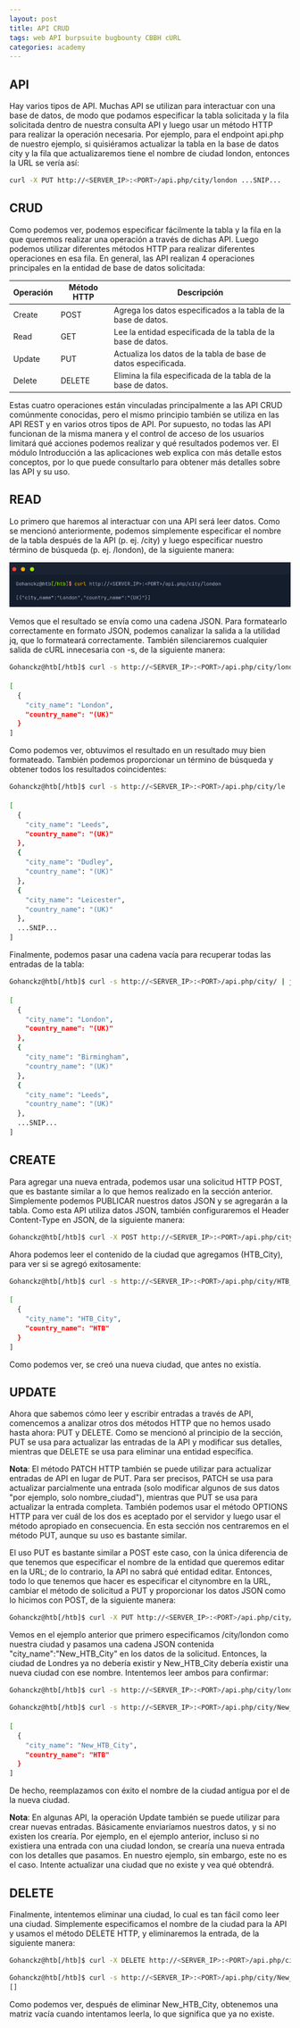 ```yaml
---
layout: post
title: API CRUD
tags: web API burpsuite bugbounty CBBH cURL
categories: academy 
---
```


## API 

Hay varios tipos de API. Muchas API se utilizan para interactuar con una base de datos, de modo que podamos especificar la tabla solicitada y la fila solicitada dentro de nuestra consulta API y luego usar un método HTTP para realizar la operación necesaria. Por ejemplo, para el endpoint api.php de nuestro ejemplo, si quisiéramos actualizar la tabla en la base de datos city y la fila que actualizaremos tiene el nombre de ciudad london, entonces la URL se vería así:

~~~ bash
curl -X PUT http://<SERVER_IP>:<PORT>/api.php/city/london ...SNIP...
~~~

## CRUD

Como podemos ver, podemos especificar fácilmente la tabla y la fila en la que queremos realizar una operación a través de dichas API. Luego podemos utilizar diferentes métodos HTTP para realizar diferentes operaciones en esa fila. En general, las API realizan 4 operaciones principales en la entidad de base de datos solicitada:

| Operación | Método HTTP | Descripción |
|-----------|-------------|-------------|
|  Create   | POST        | Agrega los datos especificados a la tabla de la base de datos. |
|  Read     | GET         | Lee la entidad especificada de la tabla de la base de datos. |
| Update    | PUT         | Actualiza los datos de la tabla de base de datos especificada. |
| Delete    | DELETE      | Elimina la fila especificada de la tabla de la base de datos. |

Estas cuatro operaciones están vinculadas principalmente a las API CRUD comúnmente conocidas, pero el mismo principio también se utiliza en las API REST y en varios otros tipos de API. Por supuesto, no todas las API funcionan de la misma manera y el control de acceso de los usuarios limitará qué acciones podemos realizar y qué resultados podemos ver. El módulo Introducción a las aplicaciones web explica con más detalle estos conceptos, por lo que puede consultarlo para obtener más detalles sobre las API y su uso.

## READ

Lo primero que haremos al interactuar con una API será leer datos. Como se mencionó anteriormente, podemos simplemente especificar el nombre de la tabla después de la API (p. ej. /city) y luego especificar nuestro término de búsqueda (p. ej. /london), de la siguiente manera:

![](/assets/07/00.png)

Vemos que el resultado se envía como una cadena JSON. Para formatearlo correctamente en formato JSON, podemos canalizar la salida a la utilidad jq, que lo formateará correctamente. También silenciaremos cualquier salida de cURL innecesaria con -s, de la siguiente manera:

~~~ bash
Gohanckz@htb[/htb]$ curl -s http://<SERVER_IP>:<PORT>/api.php/city/london | jq

[
  {
    "city_name": "London",
    "country_name": "(UK)"
  }
]
~~~

Como podemos ver, obtuvimos el resultado en un resultado muy bien formateado. También podemos proporcionar un término de búsqueda y obtener todos los resultados coincidentes:

~~~ bash
Gohanckz@htb[/htb]$ curl -s http://<SERVER_IP>:<PORT>/api.php/city/le | jq

[
  {
    "city_name": "Leeds",
    "country_name": "(UK)"
  },
  {
    "city_name": "Dudley",
    "country_name": "(UK)"
  },
  {
    "city_name": "Leicester",
    "country_name": "(UK)"
  },
  ...SNIP...
]
~~~

Finalmente, podemos pasar una cadena vacía para recuperar todas las entradas de la tabla:

~~~ bash
Gohanckz@htb[/htb]$ curl -s http://<SERVER_IP>:<PORT>/api.php/city/ | jq

[
  {
    "city_name": "London",
    "country_name": "(UK)"
  },
  {
    "city_name": "Birmingham",
    "country_name": "(UK)"
  },
  {
    "city_name": "Leeds",
    "country_name": "(UK)"
  },
  ...SNIP...
]
~~~

## CREATE

Para agregar una nueva entrada, podemos usar una solicitud HTTP POST, que es bastante similar a lo que hemos realizado en la sección anterior. Simplemente podemos PUBLICAR nuestros datos JSON y se agregarán a la tabla. Como esta API utiliza datos JSON, también configuraremos el Header Content-Type en JSON, de la siguiente manera:

~~~ bash
Gohanckz@htb[/htb]$ curl -X POST http://<SERVER_IP>:<PORT>/api.php/city/ -d '{"city_name":"HTB_City", "country_name":"HTB"}' -H 'Content-Type: application/json'
~~~

Ahora podemos leer el contenido de la ciudad que agregamos (HTB_City), para ver si se agregó exitosamente:

~~~ bash
Gohanckz@htb[/htb]$ curl -s http://<SERVER_IP>:<PORT>/api.php/city/HTB_City | jq

[
  {
    "city_name": "HTB_City",
    "country_name": "HTB"
  }
]
~~~

Como podemos ver, se creó una nueva ciudad, que antes no existía.

## UPDATE

Ahora que sabemos cómo leer y escribir entradas a través de API, comencemos a analizar otros dos métodos HTTP que no hemos usado hasta ahora: PUT y DELETE. Como se mencionó al principio de la sección, PUT se usa para actualizar las entradas de la API y modificar sus detalles, mientras que DELETE se usa para eliminar una entidad específica.

**Nota**: El método PATCH HTTP también se puede utilizar para actualizar entradas de API en lugar de PUT. Para ser precisos, PATCH se usa para actualizar parcialmente una entrada (solo modificar algunos de sus datos "por ejemplo, solo nombre_ciudad"), mientras que PUT se usa para actualizar la entrada completa. También podemos usar el método OPTIONS HTTP para ver cuál de los dos es aceptado por el servidor y luego usar el método apropiado en consecuencia. En esta sección nos centraremos en el método PUT, aunque su uso es bastante similar.

El uso PUT es bastante similar a POST este caso, con la única diferencia de que tenemos que especificar el nombre de la entidad que queremos editar en la URL; de lo contrario, la API no sabrá qué entidad editar. Entonces, todo lo que tenemos que hacer es especificar el citynombre en la URL, cambiar el método de solicitud a PUT y proporcionar los datos JSON como lo hicimos con POST, de la siguiente manera:

~~~ bash
Gohanckz@htb[/htb]$ curl -X PUT http://<SERVER_IP>:<PORT>/api.php/city/london -d '{"city_name":"New_HTB_City", "country_name":"HTB"}' -H 'Content-Type: application/json'
~~~

Vemos en el ejemplo anterior que primero especificamos /city/london como nuestra ciudad y pasamos una cadena JSON contenida "city_name":"New_HTB_City" en los datos de la solicitud. Entonces, la ciudad de Londres ya no debería existir y New_HTB_City debería existir una nueva ciudad con ese nombre. Intentemos leer ambos para confirmar:

~~~ bash
Gohanckz@htb[/htb]$ curl -s http://<SERVER_IP>:<PORT>/api.php/city/london | jq
~~~

~~~ bash
Gohanckz@htb[/htb]$ curl -s http://<SERVER_IP>:<PORT>/api.php/city/New_HTB_City | jq

[
  {
    "city_name": "New_HTB_City",
    "country_name": "HTB"
  }
]
~~~

De hecho, reemplazamos con éxito el nombre de la ciudad antigua por el de la nueva ciudad.

**Nota**: En algunas API, la operación Update también se puede utilizar para crear nuevas entradas. Básicamente enviaríamos nuestros datos, y si no existen los crearía. Por ejemplo, en el ejemplo anterior, incluso si no existiera una entrada con una ciudad london, se crearía una nueva entrada con los detalles que pasamos. En nuestro ejemplo, sin embargo, este no es el caso. Intente actualizar una ciudad que no existe y vea qué obtendrá.

## DELETE

Finalmente, intentemos eliminar una ciudad, lo cual es tan fácil como leer una ciudad. Simplemente especificamos el nombre de la ciudad para la API y usamos el método DELETE HTTP, y eliminaremos la entrada, de la siguiente manera:

~~~ bash
Gohanckz@htb[/htb]$ curl -X DELETE http://<SERVER_IP>:<PORT>/api.php/city/New_HTB_City
~~~

~~~ bash
Gohanckz@htb[/htb]$ curl -s http://<SERVER_IP>:<PORT>/api.php/city/New_HTB_City | jq
[]
~~~

Como podemos ver, después de eliminar New_HTB_City, obtenemos una matriz vacía cuando intentamos leerla, lo que significa que ya no existe.